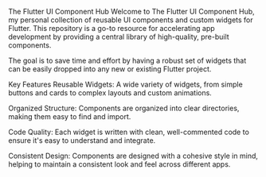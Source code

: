 The Flutter UI Component Hub
Welcome to The Flutter UI Component Hub, my personal collection of reusable UI components and custom widgets for Flutter. This repository is a go-to resource for accelerating app development by providing a central library of high-quality, pre-built components.

The goal is to save time and effort by having a robust set of widgets that can be easily dropped into any new or existing Flutter project.

Key Features
Reusable Widgets: A wide variety of widgets, from simple buttons and cards to complex layouts and custom animations.

Organized Structure: Components are organized into clear directories, making them easy to find and import.

Code Quality: Each widget is written with clean, well-commented code to ensure it's easy to understand and integrate.

Consistent Design: Components are designed with a cohesive style in mind, helping to maintain a consistent look and feel across different apps.
